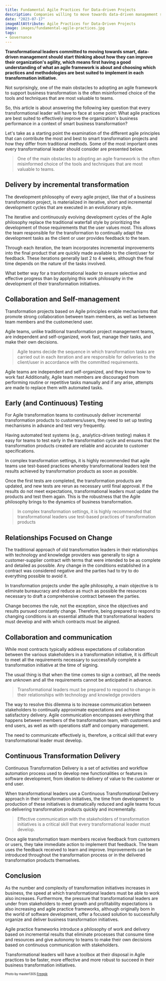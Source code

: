 ```yaml
---
title: Fundamental Agile Practices for Data-driven Projects
description: Companies willing to move towards data-driven management should start to think about improving their agility, which means having a good understanding of what an Agile framework is about and choosing which Agile practices and methodologies are best suited to be implemented in their data projects.
date: "2023-07-17"
imageAltAttribute: Agile Practices for Data-Driven Projects
image: images/fundamental-agile-practices.jpg
tags:
- Governance
---
```


**Transformational leaders committed to moving towards smart, data-driven management should start thinking about how they can improve their organization's agility, which means first having a good understanding of what an agile framework is about and choosing which practices and methodologies are best suited to implement in each transformation initiative.**

Not surprisingly, one of the main obstacles to adopting an agile framework to support business transformation is the often misinformed choice of the tools and techniques that are most valuable to teams.

So, this article is about answering the following key question that every transformational leader will have to face at some point: What agile practices are best suited to effectively improve the organization's business performance in a context of smart business transformation?

Let's take as a starting point the examination of the different agile principles that can contribute the most and best to smart transformation projects and how they differ from traditional methods. Some of the most important ones every transformational leader should consider are presented below.

> One of the main obstacles to adopting an agile framework is the often misinformed choice of the tools and techniques that are most valuable to teams.

## Delivery by incremental transformation

The development philosophy of every agile project, like that of a business transformation project, is materialized in iterative, short and incremental development cycles that are executed in an evolutionary style.

The iterative and continuously evolving development cycles of the Agile philosophy replace the traditional waterfall style by prioritizing the development of those requirements that the user values most. This allows the team responsible for the transformation to continually adapt the development tasks as the client or user provides feedback to the team.

Through each iteration, the team incorporates incremental improvements into the final product that are quickly made available to the client/user for feedback. These iterations generally last 2 to 4 weeks, although the final time depends on the nature of the tasks involved.

What better way for a transformational leader to ensure selective and effective progress than by applying this work philosophy in the development of their transformation initiatives.

## Collaboration and Self-management

Transformation projects based on Agile principles enable mechanisms that promote strong collaboration between team members, as well as between team members and the customer/end user.

Agile teams, unlike traditional transformation project management teams, are independent and self-organized, work fast, manage their tasks, and make their own decisions.

> Agile teams decide the sequence in which transformation tasks are carried out in each iteration and are responsible for deliveries to the client/user in accordance with the committed requirements.

Agile teams are independent and self-organized, and they know how to work fast Additionally, Agile team members are discouraged from performing routine or repetitive tasks manually and if any arise, attempts are made to replace them with automated tasks.

## Early (and Continuous) Testing

For Agile transformation teams to continuously deliver incremental transformation products to customers/users, they need to set up testing mechanisms in advance and test very frequently.

Having automated test systems (e.g., analytics-driven testing) makes it easy for teams to test early in the transformation cycle and ensures that the transformation products created are reliable and accurate to customer specifications.

In complex transformation settings, it is highly recommended that agile teams use test-based practices whereby transformational leaders test the results achieved by transformation products as soon as possible.

Once the first tests are completed, the transformation products are updated, and new tests are rerun as necessary until final approval. If the results do not meet expectations, transformational leaders must update the products and test them again. This is the robustness that the Agile philosophy brings to the dynamics of business transformation.

> In complex transformation settings, it is highly recommended that transformational leaders use test-based practices of transformation products

## Relationships Focused on Change

The traditional approach of old transformation leaders in their relationships with technology and knowledge providers was generally to sign a customer-supplier contract with terms that were intended to be as complete and detailed as possible. Any change in the conditions established in a contract was considered negative and the parties had to try to do everything possible to avoid it.

In transformation projects under the agile philosophy, a main objective is to eliminate bureaucracy and reduce as much as possible the resources necessary to draft a comprehensive contract between the parties.

Change becomes the rule, not the exception, since the objectives and results pursued constantly change. Therefore, being prepared to respond to changing conditions is an essential attitude that transformational leaders must develop and with which contracts must be aligned.

## Collaboration and communication

While most contracts typically address expectations of collaboration between the various stakeholders in a transformation initiative, it is difficult to meet all the requirements necessary to successfully complete a transformation initiative at the time of signing.

The usual thing is that when the time comes to sign a contract, all the needs are unknown and all the requirements cannot be anticipated in advance.

> Transformational leaders must be prepared to respond to change in their relationships with technology and knowledge providers

The way to resolve this dilemma is to increase communication between stakeholders to continually approximate expectations and achieve satisfactory delivery. Agile communication encompasses everything that happens between members of the transformation team, with customers and end users, as well as with operations staff and company management.

The need to communicate effectively is, therefore, a critical skill that every transformational leader must develop.

## Continuous Transformation Delivery

Continuous Transformation Delivery is a set of activities and workflow automation process used to develop new functionalities or features in software development, from ideation to delivery of value to the customer or end user.

When transformational leaders use a Continuous Transformational Delivery approach in their transformation initiatives, the time from development to production of these initiatives is dramatically reduced and agile teams focus on delivering transformation products quickly and incrementally.

> Effective communication with the stakeholders of transformation initiatives is a critical skill that every transformational leader must develop.

Once agile transformation team members receive feedback from customers or users, they take immediate action to implement that feedback. The team uses the feedback received to learn and improve. Improvements can be introduced throughout the transformation process or in the delivered transformation products themselves.

## Conclusion

As the number and complexity of transformation initiatives increases in business, the speed at which transformational leaders must be able to work also increases. Furthermore, the pressure that transformational leaders are under from stakeholders to meet growth and profitability expectations is also increasing and agile practice frameworks, although originally born in the world of software development, offer a focused solution to successfully organize and deliver business transformation initiatives.

Agile practice frameworks introduce a philosophy of work and delivery based on incremental results that eliminate processes that consume time and resources and give autonomy to teams to make their own decisions based on continuous communication with stakeholders.

Transformational leaders will have a toolbox at their disposal in Agile practices to be faster, more effective and more robust to succeed in their business transformation initiatives.

<p style= "font-size:10px;">Photo by master1305 <a href="https://www.freepik.es/foto-gratis/equipo-sentado-detras-escritorio-revisando-informes-hablando-vista-superior_12727164.htm#query=team%20communication&position=42&from_view=search&track=ais#position=42&query=team%20communication" target="_blank">Freepik</a></p>
